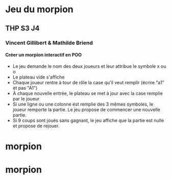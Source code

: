 # Jeu du morpion
## THP S3 J4
### Vincent Gillibert & Mathilde Briend

#### Créer un morpion interactif en POO
* Le jeu demande le nom des deux joueurs et leur attribue le symbole x ou o
* Le plateau vide s'affiche
* Chaque joueur rentre à tour de rôle la case qu'il veut remplir (écrire "a1" et pas "A1")
* À chaque nouvelle entrée, le plateau se met à jour avec la case remplie par le joueur
* Si une ligne ou une colonne est remplie des 3 mêmes symboles, le joueur remporte la partie. Le jeu propose de commencer une nouvelle partie.
* Si 9 coups sont joués sans gagnant, le jeu affiche que la partie est nulle et propose de rejouer.
# morpion
# morpion

